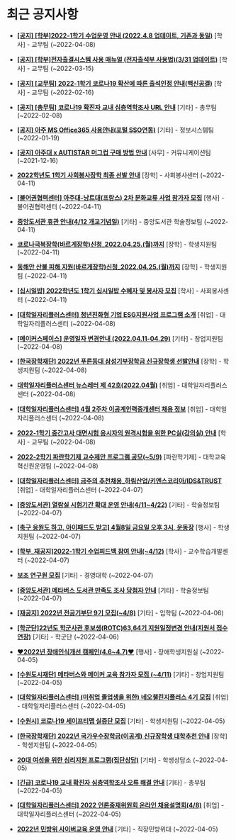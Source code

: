 # 최근 공지사항

* **[[공지] [학부]2022-1학기 수업운영 안내 (2022.4.8 업데이트, 기존과 동일)](http://ajou.ac.kr/kr/ajou/notice.do?mode=view&amp;articleNo=196266&amp;article.offset=0&amp;articleLimit=30)**
 [학사] - 교무팀 (~2022-04-08)

* **[[공지] [학부]전자출결시스템 사용 매뉴얼 (전자출석부 사용법)(3/31 업데이트)](http://ajou.ac.kr/kr/ajou/notice.do?mode=view&amp;articleNo=192571&amp;article.offset=0&amp;articleLimit=30)**
 [학사] - 교무팀 (~2022-03-15)

* **[[공지] [교무팀] 2022-1학기 코로나19 확산에 따른 출석인정 안내(백신공결)](http://ajou.ac.kr/kr/ajou/notice.do?mode=view&amp;articleNo=180913&amp;article.offset=0&amp;articleLimit=30)**
 [학사] - 교무팀 (~2022-02-16)

* **[[공지] [총무팀] 코로나19 확진자 교내 심층역학조사 URL 안내](http://ajou.ac.kr/kr/ajou/notice.do?mode=view&amp;articleNo=180493&amp;article.offset=0&amp;articleLimit=30)**
 [기타] - 총무팀 (~2022-02-08)

* **[[공지] 아주 MS Office365 사용안내(포털 SSO연동)](http://ajou.ac.kr/kr/ajou/notice.do?mode=view&amp;articleNo=179802&amp;article.offset=0&amp;articleLimit=30)**
 [기타] - 정보시스템팀 (~2022-01-19)

* **[[공지] 아주대 x AUTISTAR 머그컵 구매 방법 안내](http://ajou.ac.kr/kr/ajou/notice.do?mode=view&amp;articleNo=147976&amp;article.offset=0&amp;articleLimit=30)**
 [사무] - 커뮤니케이션팀 (~2021-12-16)

* **[2022학년도 1학기 사회봉사장학 최종 선발 안내](http://ajou.ac.kr/kr/ajou/notice.do?mode=view&amp;articleNo=196306&amp;article.offset=0&amp;articleLimit=30)**
 [장학] - 사회봉사센터 (~2022-04-11)

* **[[불어권협력센터] 아주대-낭트대(프랑스) 2차 문화교류 사업 참가자 모집](http://ajou.ac.kr/kr/ajou/notice.do?mode=view&amp;articleNo=196305&amp;article.offset=0&amp;articleLimit=30)**
 [행사] - 불어권협력센터 (~2022-04-11)

* **[중앙도서관 휴관 안내(4/12 개교기념일)](http://ajou.ac.kr/kr/ajou/notice.do?mode=view&amp;articleNo=196298&amp;article.offset=0&amp;articleLimit=30)**
 [기타] - 중앙도서관 학술정보팀 (~2022-04-11)

* **[코로나극복장학(바르게장학)신청_2022.04.25.(월)까지](http://ajou.ac.kr/kr/ajou/notice.do?mode=view&amp;articleNo=196297&amp;article.offset=0&amp;articleLimit=30)**
 [장학] - 학생지원팀 (~2022-04-11)

* **[동해안 산불 피해 지원(바르게장학)신청_2022.04.25.(월)까지](http://ajou.ac.kr/kr/ajou/notice.do?mode=view&amp;articleNo=196296&amp;article.offset=0&amp;articleLimit=30)**
 [장학] - 학생지원팀 (~2022-04-11)

* **[[십시일밥] 2022학년도 1학기 십시일밥 수혜자 및 봉사자 모집](http://ajou.ac.kr/kr/ajou/notice.do?mode=view&amp;articleNo=196295&amp;article.offset=0&amp;articleLimit=30)**
 [학사] - 사회봉사센터 (~2022-04-11)

* **[[대학일자리플러스센터] 청년친화형 기업 ESG지원사업 프로그램 소개](http://ajou.ac.kr/kr/ajou/notice.do?mode=view&amp;articleNo=196289&amp;article.offset=0&amp;articleLimit=30)**
 [취업] - 대학일자리플러스센터 (~2022-04-08)

* **[[메이커스페이스] 운영일자 변경안내 (2022.04.11-04.29)](http://ajou.ac.kr/kr/ajou/notice.do?mode=view&amp;articleNo=196283&amp;article.offset=0&amp;articleLimit=30)**
 [기타] - 창업지원팀 (~2022-04-08)

* **[[한국장학재단] 2022년 푸른등대 삼성기부장학금 신규장학생 선발안내](http://ajou.ac.kr/kr/ajou/notice.do?mode=view&amp;articleNo=196279&amp;article.offset=0&amp;articleLimit=30)**
 [장학] - 학생지원팀 (~2022-04-08)

* **[대학일자리플러스센터 뉴스레터 제 42호(2022.04월)](http://ajou.ac.kr/kr/ajou/notice.do?mode=view&amp;articleNo=196275&amp;article.offset=0&amp;articleLimit=30)**
 [취업] - 대학일자리플러스센터 (~2022-04-08)

* **[[대학일자리플러스센터] 4월 2주차 이공계인력중개센터 채용 정보](http://ajou.ac.kr/kr/ajou/notice.do?mode=view&amp;articleNo=196264&amp;article.offset=0&amp;articleLimit=30)**
 [취업] - 대학일자리플러스센터 (~2022-04-08)

* **[2022-1학기 중간고사 대면시험 응시자의 원격시험을 위한 PC실(강의실) 안내](http://ajou.ac.kr/kr/ajou/notice.do?mode=view&amp;articleNo=196246&amp;article.offset=0&amp;articleLimit=30)**
 [학사] - 교무팀 (~2022-04-08)

* **[2022-2학기 파란학기제 교수제안 프로그램 공모(~5/9)](http://ajou.ac.kr/kr/ajou/notice.do?mode=view&amp;articleNo=196244&amp;article.offset=0&amp;articleLimit=30)**
 [파란학기제] - 대학교육혁신원운영팀 (~2022-04-08)

* **[[대학일자리플러스센터] 금주의 추천채용_하림산업/키엔스코리아/IDS&amp;TRUST](http://ajou.ac.kr/kr/ajou/notice.do?mode=view&amp;articleNo=196240&amp;article.offset=0&amp;articleLimit=30)**
 [취업] - 대학일자리플러스센터 (~2022-04-07)

* **[[중앙도서관] 열람실 시험기간 확대 운영 안내(4/11~4/22)](http://ajou.ac.kr/kr/ajou/notice.do?mode=view&amp;articleNo=196239&amp;article.offset=0&amp;articleLimit=30)**
 [기타] - 학술정보팀 (~2022-04-07)

* **[[축구 응원도 하고, 아이패드도 받고] 4월8일 금요일 오후 3시, 운동장](http://ajou.ac.kr/kr/ajou/notice.do?mode=view&amp;articleNo=195943&amp;article.offset=0&amp;articleLimit=30)**
 [행사] - 학생지원팀 (~2022-04-07)

* **[[학부_재공지]2022-1학기 수업피드백 참여 안내(~4/12)](http://ajou.ac.kr/kr/ajou/notice.do?mode=view&amp;articleNo=195915&amp;article.offset=0&amp;articleLimit=30)**
 [학사] - 교수학습개발센터 (~2022-04-07)

* **[보조 연구원 모집](http://ajou.ac.kr/kr/ajou/notice.do?mode=view&amp;articleNo=195912&amp;article.offset=0&amp;articleLimit=30)**
 [기타] - 경영대학 (~2022-04-07)

* **[[중앙도서관] 메타버스 도서관 만족도 조사 당첨자 안내](http://ajou.ac.kr/kr/ajou/notice.do?mode=view&amp;articleNo=195910&amp;article.offset=0&amp;articleLimit=30)**
 [기타] - 학술정보팀 (~2022-04-07)

* **[[재공지] 2022년 전공기부단 9기 모집(~4/8)](http://ajou.ac.kr/kr/ajou/notice.do?mode=view&amp;articleNo=195402&amp;article.offset=0&amp;articleLimit=30)**
 [기타] - 입학팀 (~2022-04-06)

* **[[학군단]22년도 학군사관 후보생(ROTC)63,64기 지원일정변경 안내(지원서 접수 연장)](http://ajou.ac.kr/kr/ajou/notice.do?mode=view&amp;articleNo=194036&amp;article.offset=0&amp;articleLimit=30)**
 [기타] - 학군단 (~2022-04-06)

* **[♥2022년 장애인식개선 캠페인(4.6~4.7)♥](http://ajou.ac.kr/kr/ajou/notice.do?mode=view&amp;articleNo=194027&amp;article.offset=0&amp;articleLimit=30)**
 [행사] - 장애학생지원실 (~2022-04-05)

* **[[수원도시재단] 메타버스와 메이커 교육 참가자 모집 (~4/11)](http://ajou.ac.kr/kr/ajou/notice.do?mode=view&amp;articleNo=194025&amp;article.offset=0&amp;articleLimit=30)**
 [기타] - 창업지원팀 (~2022-04-05)

* **[[대학일자리플러스센터] (미취업 졸업생을 위한) 네오챌린지플러스 4기 모집](http://ajou.ac.kr/kr/ajou/notice.do?mode=view&amp;articleNo=194023&amp;article.offset=0&amp;articleLimit=30)**
 [취업] - 대학일자리플러스센터 (~2022-04-05)

* **[[수원시] 코로나19 세이프티맵 실증단 모집](http://ajou.ac.kr/kr/ajou/notice.do?mode=view&amp;articleNo=194022&amp;article.offset=0&amp;articleLimit=30)**
 [기타] - 학생지원팀 (~2022-04-05)

* **[[한국장학재단] 2022년 국가우수장학금(이공계) 신규장학생 대학추천 안내](http://ajou.ac.kr/kr/ajou/notice.do?mode=view&amp;articleNo=194021&amp;article.offset=0&amp;articleLimit=30)**
 [장학] - 학생지원팀 (~2022-04-05)

* **[20대 여성을 위한 심리지원 프로그램(집단상담)](http://ajou.ac.kr/kr/ajou/notice.do?mode=view&amp;articleNo=193568&amp;article.offset=0&amp;articleLimit=30)**
 [기타] - 학생상담소 (~2022-04-05)

* **[[긴급] 코로나19 교내 확진자 심층역학조사 오류 해결 안내](http://ajou.ac.kr/kr/ajou/notice.do?mode=view&amp;articleNo=193567&amp;article.offset=0&amp;articleLimit=30)**
 [기타] - 총무팀 (~2022-04-05)

* **[[대학일자리플러스센터] 2022 언론중재위원회 온라인 채용설명회(4/8)](http://ajou.ac.kr/kr/ajou/notice.do?mode=view&amp;articleNo=193565&amp;article.offset=0&amp;articleLimit=30)**
 [취업] - 대학일자리플러스센터 (~2022-04-05)

* **[2022년 민방위 사이버교육 운영 안내](http://ajou.ac.kr/kr/ajou/notice.do?mode=view&amp;articleNo=193558&amp;article.offset=0&amp;articleLimit=30)**
 [기타] - 직장민방위대 (~2022-04-05)
